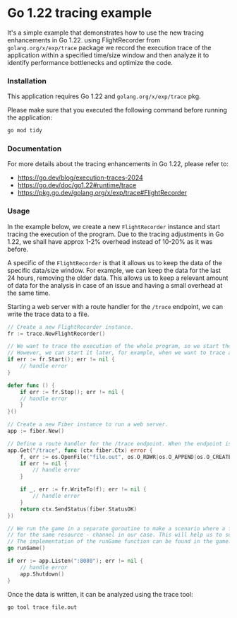 # Go 1.22 tracing example

It's a simple example that demonstrates how to use the new tracing enhancements in Go 1.22.
using FlightRecorder from `golang.org/x/exp/trace` package we record the execution trace of the application within
a specified time/size window and then analyze it to identify performance bottlenecks and optimize the code.

### Installation

This application requires Go 1.22 and `golang.org/x/exp/trace` pkg.

Please make sure that you executed the following command before running the application:

```bash
go mod tidy
```

### Documentation

For more details about the tracing enhancements in Go 1.22, please refer to:

- https://go.dev/blog/execution-traces-2024
- https://go.dev/doc/go1.22#runtime/trace
- https://pkg.go.dev/golang.org/x/exp/trace#FlightRecorder

### Usage

In the example below, we create a new `FlightRecorder` instance and start tracing the execution of the program.
Due to the tracing adjustments in Go 1.22, we shall have approx 1-2% overhead instead of 10-20% as it was before.

A specific of the `FlightRecorder` is that it allows us to keep the data of the specific data/size window. 
For example, we can keep the data for the last 24 hours, removing the older data. This allows us to keep 
a relevant amount of data for the analysis in case of an issue and having a small overhead at the same time.

Starting a web server with a route handler for the `/trace` endpoint, we can write the trace data to a file.

```go
// Create a new FlightRecorder instance.
fr := trace.NewFlightRecorder()

// We want to trace the execution of the whole program, so we start the FlightRecorder at this early point.
// However, we can start it later, for example, when we want to trace a specific part of the program execution.
if err := fr.Start(); err != nil {
    // handle error
}

defer func () {
    if err := fr.Stop(); err != nil {
	// handle error
    }
}()

// Create a new Fiber instance to run a web server.
app := fiber.New()

// Define a route handler for the /trace endpoint. When the endpoint is hit, the trace data is written to a file.
app.Get("/trace", func (ctx fiber.Ctx) error {
    f, err := os.OpenFile("file.out", os.O_RDWR|os.O_APPEND|os.O_CREATE, 0660)
    if err != nil {
        // handle error
    }

    if _, err := fr.WriteTo(f); err != nil {
        // handle error
    }
    return ctx.SendStatus(fiber.StatusOK)
})

// We run the game in a separate goroutine to make a scenario where a few goroutines are competing
// for the same resource - channel in our case. This will help us to see how the trace tool works.
// The implementation of the runGame function can be found in the game.go file.
go runGame()

if err := app.Listen(":8080"); err != nil {
    // handle error
    app.Shutdown()
}
```

Once the data is written, it can be analyzed using the trace tool:

```bash
go tool trace file.out
```

